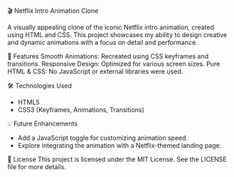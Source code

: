 🎬 Netflix Intro Animation Clone

A visually appealing clone of the iconic Netflix intro animation, created using HTML and CSS. This project showcases my ability to design creative and dynamic animations with a focus on detail and performance.

📖 Features
Smooth Animations: Recreated using CSS keyframes and transitions.
Responsive Design: Optimized for various screen sizes.
Pure HTML & CSS: No JavaScript or external libraries were used.

🛠️ Technologies Used
- HTML5
- CSS3 (Keyframes, Animations, Transitions)

💡 Future Enhancements
- Add a JavaScript toggle for customizing animation speed.
- Explore integrating the animation with a Netflix-themed landing page.

📜 License
This project is licensed under the MIT License. See the LICENSE file for more details.
